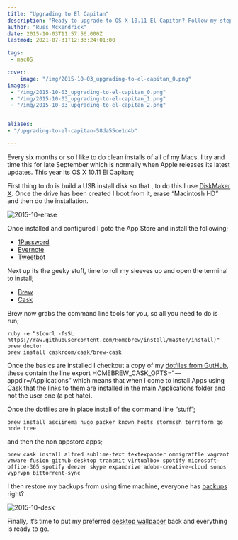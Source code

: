 ```yaml
---
title: "Upgrading to El Capitan"
description: "Ready to upgrade to OS X 10.11 El Capitan? Follow my steps and enjoy a smooth transition with enhanced performance!"
author: "Russ Mckendrick"
date: 2015-10-03T11:57:56.000Z
lastmod: 2021-07-31T12:33:24+01:00

tags:
 - macOS

cover:
    image: "/img/2015-10-03_upgrading-to-el-capitan_0.png" 
images:
 - "/img/2015-10-03_upgrading-to-el-capitan_0.png"
 - "/img/2015-10-03_upgrading-to-el-capitan_1.png"
 - "/img/2015-10-03_upgrading-to-el-capitan_2.png"


aliases:
- "/upgrading-to-el-capitan-58da55ce1d4b"

---
```


Every six months or so I like to do clean installs of all of my Macs. I try and time this for late September which is normally when Apple releases its latest updates. This year its OS X 10.11 El Capitan;

First thing to do is build a USB install disk so that , to do this I use [DiskMaker X](http://diskmakerx.com). Once the drive has been created I boot from it, erase “Macintosh HD” and then do the installation.

![2015-10-erase](/img/2015-10-03_upgrading-to-el-capitan_1.png)

Once installed and configured I goto the App Store and install the following;

- [1Password](https://agilebits.com/onepassword)
- [Evernote](https://evernote.com)
- [Tweetbot](http://tapbots.com/tweetbot/mac/)

Next up its the geeky stuff, time to roll my sleeves up and open the terminal to install;

- [Brew](http://brew.sh)
- [Cask](http://caskroom.io)

Brew now grabs the command line tools for you, so all you need to do is run;

```
ruby -e “$(curl -fsSL https://raw.githubusercontent.com/Homebrew/install/master/install)"
brew doctor
brew install caskroom/cask/brew-cask
```

Once the basics are installed I checkout a copy of my [dotfiles from GutHub](https://github.com/russmckendrick/dotfiles), these contain the line export HOMEBREW_CASK_OPTS=” — appdir=/Applications” which means that when I come to install Apps using Cask that the links to them are installed in the main Applications folder and not the user one (a pet hate).

Once the dotfiles are in place install of the command line “stuff”;

```
brew install asciinema hugo packer known_hosts stormssh terraform go node tree
```

and then the non appstore apps;

```
brew cask install alfred sublime-text textexpander omnigraffle vagrant vmware-fusion github-desktop transmit virtualbox spotify microsoft-office-365 spotify deezer skype expandrive adobe-creative-cloud sonos vyprvpn bittorrent-sync
```

I then restore my backups from using time machine, everyone has [backups](/2015/02/08/backups/) right?

![2015-10-desk](/img/2015-10-03_upgrading-to-el-capitan_2.png)

Finally, it’s time to put my preferred [desktop wallpaper](/2015/03/15/desktop-wallpaper/) back and everything is ready to go.
